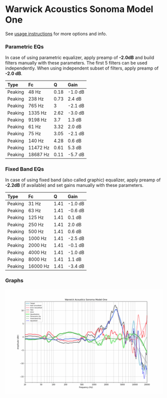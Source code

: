 # Warwick Acoustics Sonoma Model One
See [usage instructions](https://github.com/jaakkopasanen/AutoEq#usage) for more options and info.

### Parametric EQs
In case of using parametric equalizer, apply preamp of **-2.0dB** and build filters manually
with these parameters. The first 5 filters can be used independently.
When using independent subset of filters, apply preamp of **-2.0 dB**.

| Type    | Fc       |    Q | Gain    |
|:--------|:---------|:-----|:--------|
| Peaking | 48 Hz    | 0.18 | -1.0 dB |
| Peaking | 238 Hz   | 0.73 | 2.4 dB  |
| Peaking | 765 Hz   | 3    | -2.1 dB |
| Peaking | 1335 Hz  | 2.62 | -3.0 dB |
| Peaking | 9198 Hz  | 3.7  | 1.3 dB  |
| Peaking | 61 Hz    | 3.32 | 2.0 dB  |
| Peaking | 75 Hz    | 3.05 | -2.1 dB |
| Peaking | 140 Hz   | 4.28 | 0.6 dB  |
| Peaking | 11472 Hz | 0.61 | 5.3 dB  |
| Peaking | 18687 Hz | 0.11 | -5.7 dB |

### Fixed Band EQs
In case of using fixed band (also called graphic) equalizer, apply preamp of **-2.2dB**
(if available) and set gains manually with these parameters.

| Type    | Fc       |    Q | Gain    |
|:--------|:---------|:-----|:--------|
| Peaking | 31 Hz    | 1.41 | -1.0 dB |
| Peaking | 63 Hz    | 1.41 | -0.6 dB |
| Peaking | 125 Hz   | 1.41 | 0.1 dB  |
| Peaking | 250 Hz   | 1.41 | 2.0 dB  |
| Peaking | 500 Hz   | 1.41 | 0.6 dB  |
| Peaking | 1000 Hz  | 1.41 | -2.5 dB |
| Peaking | 2000 Hz  | 1.41 | -0.1 dB |
| Peaking | 4000 Hz  | 1.41 | -1.0 dB |
| Peaking | 8000 Hz  | 1.41 | 1.1 dB  |
| Peaking | 16000 Hz | 1.41 | -3.4 dB |

### Graphs
![](./Warwick%20Acoustics%20Sonoma%20Model%20One.png)